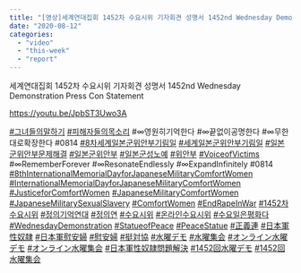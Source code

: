 ```yaml
---
title: "[영상]세계연대집회 1452차 수요시위 기자회견 성명서 1452nd Wednesday Demonstration Press Con Statement"
date: "2020-08-12"
categories: 
  - "video"
  - "this-week"
  - "report"
---
```


세계연대집회 1452차 수요시위 기자회견 성명서 1452nd Wednesday Demonstration Press Con Statement

https://youtu.be/JpbST3Uwo3A

[#그녀들의말하기](https://www.youtube.com/results?search_query=%23%EA%B7%B8%EB%85%80%EB%93%A4%EC%9D%98%EB%A7%90%ED%95%98%EA%B8%B0) [#피해자들의목소리](https://www.youtube.com/results?search_query=%23%ED%94%BC%ED%95%B4%EC%9E%90%EB%93%A4%EC%9D%98%EB%AA%A9%EC%86%8C%EB%A6%AC) #∞영원히기억한다 #∞끝없이공명한다 #∞무한대로확장한다 #0814 [#8차세계일본군위안부기림일](https://www.youtube.com/results?search_query=%238%EC%B0%A8%EC%84%B8%EA%B3%84%EC%9D%BC%EB%B3%B8%EA%B5%B0%EC%9C%84%EC%95%88%EB%B6%80%EA%B8%B0%EB%A6%BC%EC%9D%BC) [#세계일본군위안부기림일](https://www.youtube.com/results?search_query=%23%EC%84%B8%EA%B3%84%EC%9D%BC%EB%B3%B8%EA%B5%B0%EC%9C%84%EC%95%88%EB%B6%80%EA%B8%B0%EB%A6%BC%EC%9D%BC) [#일본군위안부문제해결](https://www.youtube.com/results?search_query=%23%EC%9D%BC%EB%B3%B8%EA%B5%B0%EC%9C%84%EC%95%88%EB%B6%80%EB%AC%B8%EC%A0%9C%ED%95%B4%EA%B2%B0) [#일본군위안부](https://www.youtube.com/results?search_query=%23%EC%9D%BC%EB%B3%B8%EA%B5%B0%EC%9C%84%EC%95%88%EB%B6%80) [#일본군성노예](https://www.youtube.com/results?search_query=%23%EC%9D%BC%EB%B3%B8%EA%B5%B0%EC%84%B1%EB%85%B8%EC%98%88) [#위안부](https://www.youtube.com/results?search_query=%23%EC%9C%84%EC%95%88%EB%B6%80) [#VoiceofVictims](https://www.youtube.com/results?search_query=%23VoiceofVictims) #∞RememberForever #∞ResonateEndlessly #∞ExpandInfinitely #0814 [#8thInternationalMemorialDayforJapaneseMilitaryComfortWomen](https://www.youtube.com/results?search_query=%238thInternationalMemorialDayforJapaneseMilitaryComfortWomen) [#InternationalMemorialDayforJapaneseMilitaryComfortWomen](https://www.youtube.com/results?search_query=%23InternationalMemorialDayforJapaneseMilitaryComfortWomen) [#JusticeforComfortWomen](https://www.youtube.com/results?search_query=%23JusticeforComfortWomen) [#JapaneseMilitaryComfortWomen](https://www.youtube.com/results?search_query=%23JapaneseMilitaryComfortWomen) [#JapaneseMilitarySexualSlavery](https://www.youtube.com/results?search_query=%23JapaneseMilitarySexualSlavery) [#ComfortWomen](https://www.youtube.com/results?search_query=%23ComfortWomen) [#EndRapeInWar](https://www.youtube.com/results?search_query=%23EndRapeInWar) [#1452차수요시위](https://www.youtube.com/results?search_query=%231452%EC%B0%A8%EC%88%98%EC%9A%94%EC%8B%9C%EC%9C%84) [#정의기억연대](https://www.youtube.com/results?search_query=%23%EC%A0%95%EC%9D%98%EA%B8%B0%EC%96%B5%EC%97%B0%EB%8C%80) [#정의연](https://www.youtube.com/results?search_query=%23%EC%A0%95%EC%9D%98%EC%97%B0) [#수요시위](https://www.youtube.com/results?search_query=%23%EC%88%98%EC%9A%94%EC%8B%9C%EC%9C%84) [#온라인수요시위](https://www.youtube.com/results?search_query=%23%EC%98%A8%EB%9D%BC%EC%9D%B8%EC%88%98%EC%9A%94%EC%8B%9C%EC%9C%84) [#수요일은평화다](https://www.youtube.com/results?search_query=%23%EC%88%98%EC%9A%94%EC%9D%BC%EC%9D%80%ED%8F%89%ED%99%94%EB%8B%A4) [#WednesdayDemonstration](https://www.youtube.com/results?search_query=%23WednesdayDemonstration) [#StatueofPeace](https://www.youtube.com/results?search_query=%23StatueofPeace) [#PeaceStatue](https://www.youtube.com/results?search_query=%23PeaceStatue) [#正義連](https://www.youtube.com/results?search_query=%23%E6%AD%A3%E7%BE%A9%E9%80%A3) [#日本軍性奴隷](https://www.youtube.com/results?search_query=%23%E6%97%A5%E6%9C%AC%E8%BB%8D%E6%80%A7%E5%A5%B4%E9%9A%B7) [#日本軍慰安婦](https://www.youtube.com/results?search_query=%23%E6%97%A5%E6%9C%AC%E8%BB%8D%E6%85%B0%E5%AE%89%E5%A9%A6) [#慰安婦](https://www.youtube.com/results?search_query=%23%E6%85%B0%E5%AE%89%E5%A9%A6) [#挺対協](https://www.youtube.com/results?search_query=%23%E6%8C%BA%E5%AF%BE%E5%8D%94) [#水曜デモ](https://www.youtube.com/results?search_query=%23%E6%B0%B4%E6%9B%9C%E3%83%87%E3%83%A2) [#水曜集会](https://www.youtube.com/results?search_query=%23%E6%B0%B4%E6%9B%9C%E9%9B%86%E4%BC%9A) [#オンライン水曜デモ](https://www.youtube.com/results?search_query=%23%E3%82%AA%E3%83%B3%E3%83%A9%E3%82%A4%E3%83%B3%E6%B0%B4%E6%9B%9C%E3%83%87%E3%83%A2) [#オンライン水曜集会](https://www.youtube.com/results?search_query=%23%E3%82%AA%E3%83%B3%E3%83%A9%E3%82%A4%E3%83%B3%E6%B0%B4%E6%9B%9C%E9%9B%86%E4%BC%9A) [#日本軍性奴隷問題解決](https://www.youtube.com/results?search_query=%23%E6%97%A5%E6%9C%AC%E8%BB%8D%E6%80%A7%E5%A5%B4%E9%9A%B7%E5%95%8F%E9%A1%8C%E8%A7%A3%E6%B1%BA) [#1452回水曜デモ](https://www.youtube.com/results?search_query=%231452%E5%9B%9E%E6%B0%B4%E6%9B%9C%E3%83%87%E3%83%A2) [#1452回水曜集会](https://www.youtube.com/results?search_query=%231452%E5%9B%9E%E6%B0%B4%E6%9B%9C%E9%9B%86%E4%BC%9A)
